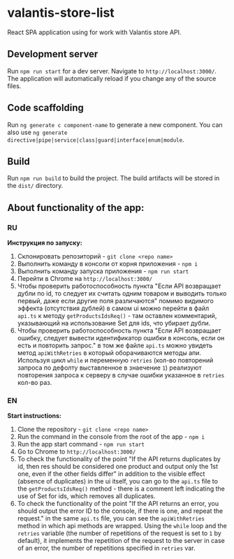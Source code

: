 # valantis-store-list
React SPA application using for work with Valantis store API.

## Development server

Run `npm run start` for a dev server. Navigate to `http://localhost:3000/`. The application will automatically reload if you change any of the source files.

## Code scaffolding

Run `ng generate c component-name` to generate a new component. You can also use `ng generate directive|pipe|service|class|guard|interface|enum|module`.

## Build

Run `npm run build` to build the project. The build artifacts will be stored in the `dist/` directory.

## About functionality of the app:

### RU

**Инструкция по запуску:**

1) Склонировать репозиторий - `git clone <repo name>`
2) Выполнить команду в консоли от корня приложения - `npm i`
3) Выполнить команду запуска приложения - `npm run start`
4) Перейти в Chrome на `http://localhost:3000/`
5) Чтобы проверить работоспособность пункта "Если API возвращает дубли по id, то следует их считать одним товаром и выводить только первый, даже если другие поля различаются" помимо видимого эффекта (отсутствия дублей) в самом ui можно перейти в файл `api.ts` к методу `getProductsIdsReq()` - там оставлен комментарий, указывающий на использование Set для ids, что убирает дубли.
6) Чтобы проверить работоспособность пункта "Если API возвращает ошибку, следует вывести идентификатор ошибки в консоль, если он есть и повторить запрос." в том же файле `api.ts` можно увидеть метод `apiWithRetries` в который оборачиваются методы апи. 
Используя цикл `while` и переменную `retries` (кол-во повторений запроса по дефолту выставленное в знаечение `1`) реализуют повторения запроса к серверу в случае ошибки указанное в `retries` кол-во раз.

### EN

**Start instructions:**

1) Clone the repository - `git clone <repo name>`
2) Run the command in the console from the root of the app - `npm i`
3) Run the app start command - `npm run start`
4) Go to Chrome to `http://localhost:3000/`
5) To check the functionality of the point "If the API returns duplicates by id, then res should be considered one product and output only the 1st one, even if the other fields differ" in addition to the visible effect (absence of duplicates) in the ui itself, you can go to the `api.ts` file to the `getProductsIdsReq()` method - there is a comment left indicating the use of Set for ids, which removes all duplicates.
6) To check the functionality of the point "If the API returns an error, you should output the error ID to the console, if there is one, and repeat the request." in the same `api.ts` file, you can see the `apiWithRetries` method in which api methods are wrapped.
Using the `while` loop and the `retries` variable (the number of repetitions of the request is set to `1` by default), it implements the repetition of the request to the server in case of an error, the number of repetitions specified in `retries` var.

